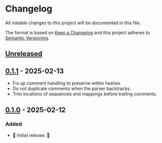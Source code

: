 # Changelog

All notable changes to this project will be documented in this file.

The format is based on [Keep a Changelog](http://keepachangelog.com/en/1.0.0/) and this project adheres to [Semantic Versioning](http://semver.org/spec/v2.0.0.html).

## [Unreleased]

## [0.1.1] - 2025-02-13

- Fix up comment handling to preserve within hashes.
- Do not duplicate comments when the parser backtracks.
- Trim locations of sequences and mappings before trailing comments.

## [0.1.0] - 2025-02-12

### Added

- 🎉 Initial release. 🎉

[unreleased]: https://github.com/kddnewton/psych-pure/compare/v0.1.1...HEAD
[0.1.1]: https://github.com/kddnewton/psych-pure/compare/v0.1.0...v0.1.1
[0.1.0]: https://github.com/kddnewton/psych-pure/compare/24de62...v0.1.0
